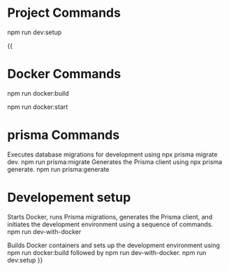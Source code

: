# Project Commands
npm run dev:setup

{{
# Docker Commands
npm run docker:build

npm run docker:start

# prisma Commands
Executes database migrations for development using npx prisma migrate dev. 
npm run prisma:migrate
Generates the Prisma client using npx prisma generate.
npm run prisma:generate

# Developement setup
Starts Docker, runs Prisma migrations, generates the Prisma client, and initiates the development environment using a sequence of commands.
npm run dev-with-docker

 Builds Docker containers and sets up the development environment using npm run docker:build followed by npm run dev-with-docker.
npm run dev:setup
}}
